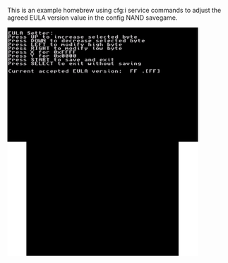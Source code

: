 This is an example homebrew using cfg:i service commands to adjust the agreed EULA version value in the config NAND savegame.

![Screenshot](/img/screenshot.png)